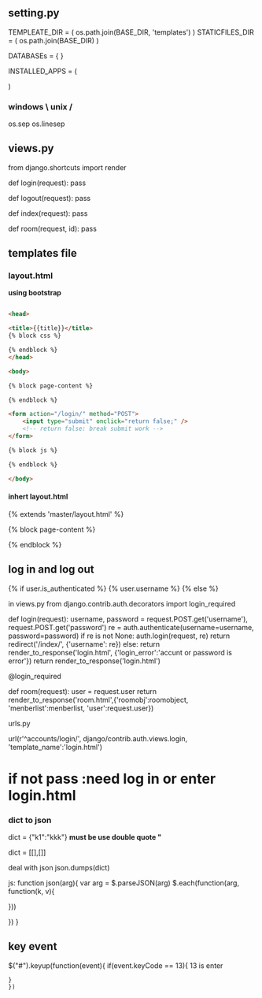 #

## setting.py
TEMPLEATE_DIR = (
	os.path.join(BASE_DIR, 'templates')
)
STATICFILES_DIR = (
os.path.join(BASE_DIR)
)

DATABASEs = {
}

INSTALLED_APPS = (

)

### windows \\  unix /
os.sep
os.linesep

## views.py

from django.shortcuts import render

def login(request):
	pass

def logout(request):
	pass

def index(request):
	pass

def room(request, id):
	pass


## templates file

### layout.html
**using bootstrap**
```html

<head>

<title>{{title}}</title>
{% block css %}

{% endblock %}
</head>

<body>

{% block page-content %}

{% endblock %}

<form action="/login/" method="POST">
	<input type="submit" onclick="return false;" />
	<!-- return false: break submit work -->
</form>

{% block js %}

{% endblock %}

</body>

```

#### inhert layout.html
{% extends 'master/layout.html' %}

{% block page-content %}

{% endblock %}

## log in and log out
{% if user.is_authenticated %}
	{% user.username %}
{% else %}

in views.py
from django.contrib.auth.decorators import login_required

def login(request):
	username, password = request.POST.get('username'), request.POST.get('password')
	re = auth.authenticate(username=username, password=password)
	if re is not None:
		auth.login(request, re)
		return redirect('/index/', {'username': re})
	else:
		return render_to_response('login.html', {'login_error':'accunt or password is error'})
	return render_to_response('login.html')


@login_required
<!-- enter room need hava log in -->
def room(request):
	user = request.user
	return render_to_response('room.html',{'roomobj':roomobject, 'menberlist':menberlist, 'user':request.user})

urls.py

url(r'^accounts/login/', django/contrib.auth.views.login, 'template_name':'login.html')
# if not pass :need log in or enter login.html

### dict to json
dict = {"k1":"kkk"}
**must be use double quote "**

dict = [[],[]]

deal with json
json.dumps(dict)

js:
function json(arg){
var arg = $.parseJSON(arg)
$.each(function(arg, function(k, v){

}))

})
}

## key event
$("#").keyup(function(event){
	if(event.keyCode == 13){
	13 is enter
	<!-- 13 is enter key -->

	}
	})
